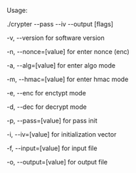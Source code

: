 Usage:

./crypter --pass <password> --iv <iv> --output <filename> [flags]

-v, --version for software version

-n, --nonce=[value] for enter nonce (enc)

-a, --alg=[value] for enter algo mode

-m, --hmac=[value] for enter hmac mode

-e, --enc for enctypt mode

-d, --dec for decrypt mode

-p, --pass=[value] for pass init

-i, --iv=[value] for initialization vector

-f, --input=[value] for input file

-o, --output=[value] for output file
